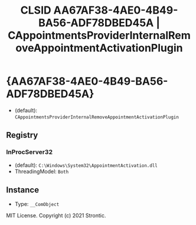 ﻿---
title: "CLSID AA67AF38-4AE0-4B49-BA56-ADF78DBED45A | CAppointmentsProviderInternalRemoveAppointmentActivationPlugin"
excerpt: What is COM-Object CLSID AA67AF38-4AE0-4B49-BA56-ADF78DBED45A?
---

# {AA67AF38-4AE0-4B49-BA56-ADF78DBED45A}

* (default): `CAppointmentsProviderInternalRemoveAppointmentActivationPlugin`

## Registry


### InProcServer32

* (default): `C:\Windows\System32\AppointmentActivation.dll`
* ThreadingModel: `Both`

## Instance

* Type: `__ComObject`

MIT License. Copyright (c) 2021 Strontic.


